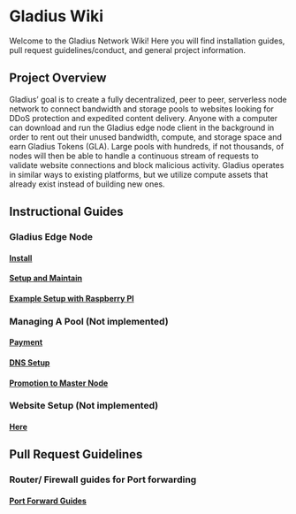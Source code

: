 # Gladius Wiki

Welcome to the Gladius Network Wiki! Here you will find installation guides, pull request guidelines/conduct, and general project information.

## Project Overview

Gladius’ goal is to create a fully decentralized, peer to peer, serverless node network to connect bandwidth and storage pools to websites looking for DDoS protection and expedited content delivery. Anyone with a computer can download and run the Gladius edge node client in the background in order to rent out their unused bandwidth, compute, and storage space and earn Gladius Tokens (GLA). Large pools with hundreds, if not thousands, of nodes will then be able to handle a continuous stream of requests to validate website connections and block malicious activity. Gladius operates in similar ways to existing platforms, but we utilize compute assets that already exist instead of building new ones.

## Instructional Guides

### Gladius Edge Node

#### [Install](https://github.com/gladiusio/gladius-node#gladius-node-golang-version)

#### [Setup and Maintain](./gladius-node/maintain.md)

#### [Example Setup with Raspberry PI](./gladius-node/raspberry.md)

### Managing A Pool (Not implemented)

#### [Payment](~/pool-management/payment.md)

#### [DNS Setup](~/pool-management/dns.md)

#### [Promotion to Master Node](~/pool-management/master-node.md)

### Website Setup (Not implemented)

#### [Here](https://gladius.io)

## Pull Request Guidelines

### Router/ Firewall guides for Port forwarding
#### [Port Forward Guides](./router.md)
